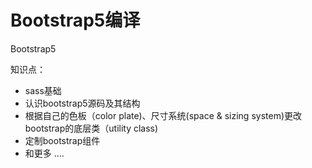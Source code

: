 # Bootstrap5编译

Bootstrap5

知识点：

- sass基础
- 认识bootstrap5源码及其结构
- 根据自己的色板（color plate)、尺寸系统(space & sizing system)更改bootstrap的底层类（utility class)
- 定制bootstrap组件
- 和更多 ....

